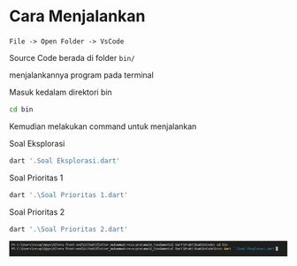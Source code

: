 # Cara Menjalankan

`File -> Open Folder -> VsCode`

Source Code berada di folder `bin/`

menjalankannya program pada terminal

Masuk kedalam direktori bin
``` sh
cd bin
```
Kemudian melakukan command untuk menjalankan

Soal Eksplorasi

``` sh
dart '.Soal Eksplorasi.dart'
```
Soal Prioritas 1

``` sh
dart '.\Soal Prioritas 1.dart'
```
Soal Prioritas 2

``` sh
dart '.\Soal Prioritas 2.dart'
```

[![command](https://raw.githubusercontent.com/RezaPtama/flutter_muhammad-reza-pratama/main/7_Branching-Looping-Function/Screenshots/pengunaan.png)](https://github.com/RezaPtama/flutter_muhammad-reza-pratama/blob/main/7_Branching-Looping-Function/Screenshots/pengunaan.png)